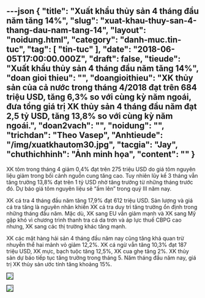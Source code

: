 ---json
{
    "title": "Xuất khẩu thủy sản 4 tháng đầu năm tăng 14%",
    "slug": "xuat-khau-thuy-san-4-thang-dau-nam-tang-14",
    "layout": "noidung.html",
    "category": "danh-muc.tin-tuc",
    "tag": [
        "tin-tuc"
    ],
    "date": "2018-06-05T17:00:00.000Z",
    "draft": false,
    "tieude": "Xuất khẩu thủy sản 4 tháng đầu năm tăng 14%",
    "doan gioi thieu": "",
    "doangioithieu": "XK thủy sản của cả nước trong tháng 4/2018 đạt trên 684 triệu USD, tăng 6,3% so với cùng kỳ năm ngoái, đưa tổng giá trị XK thủy sản 4 tháng đầu năm đạt 2,5 tỷ USD, tăng 13,8% so với cùng kỳ năm ngoái.",
    "doan2vach": "",
    "noidung": "",
    "trichdan": "Theo Vasep",
    "Anhtieude": "/img/xuatkhautom30.jpg",
    "tacgia": "Jay",
    "chuthichhinh": "Ảnh minh họa",
    "__content__": ""
}
---
<p><span style="font-size:14px">XK t&ocirc;m trong th&aacute;ng 4 giảm 0,4% đạt tr&ecirc;n 275 triệu USD do gi&aacute; t&ocirc;m nguy&ecirc;n liệu giảm trong bối cảnh nguồn cung tăng cao. Tuy nhi&ecirc;n lũy kế 3 th&aacute;ng vẫn tăng trưởng 13,8% đạt tr&ecirc;n 1 tỷ USD nhờ tăng trưởng từ những th&aacute;ng trước đ&oacute;. Dự b&aacute;o gi&aacute; t&ocirc;m nguy&ecirc;n liệu sẽ &ldquo;ấm l&ecirc;n&rdquo; trong qu&yacute; III năm nay.</span></p>

<p><span style="font-size:14px">XK c&aacute; tra 4 th&aacute;ng đầu năm tăng 17,9% đạt 612 triệu USD. Sản lượng v&agrave; gi&aacute; c&aacute; tra tăng l&agrave; nguy&ecirc;n nh&acirc;n khiến XK c&aacute; tra duy tr&igrave; tăng trưởng ổn định trong những th&aacute;ng đầu năm. Mặc d&ugrave;, XK sang EU vẫn giảm mạnh v&agrave; XK sang Mỹ gặp kh&oacute; v&igrave; chương tr&igrave;nh thanh tra c&aacute; da trơn v&agrave; &aacute;p lực thuế CBPG cao nhưng, XK sang c&aacute;c thị trường kh&aacute;c tăng mạnh.</span></p>

<p><span style="font-size:14px">XK c&aacute;c mặt h&agrave;ng hải sản 4 th&aacute;ng đầu năm nay cũng tăng khả quan trừ nhuyễn thể hai mảnh vỏ giảm 12,2%. XK c&aacute; ngừ vẫn tăng 10,3% đạt 187 triệu USD, XK mực, bạch tuộc tăng 12,5%, XK cua ghẹ tăng 2%.&nbsp;XK thủy sản dự b&aacute;o tiếp tục tăng trưởng trong th&aacute;ng 5. Năm th&aacute;ng đầu năm nay, gi&aacute; trị XK&nbsp;thủy sản ước t&iacute;nh tăng khoảng 15%.</span></p>

<p><span style="font-size:14px"><img src="http://www.thuysanvietnam.com.vn/uploads/article2/baiviet/moitruong/xuat-khau-thuy-san-4-thang-dau-nam-01.jpg" style="border-style:solid; border-width:1px" /></span></p>

<p><span style="font-size:14px"><img src="http://www.thuysanvietnam.com.vn/uploads/article2/baiviet/moitruong/xuat-khau-thuy-san-4-thang-dau-nam-02.jpg" style="border-style:solid; border-width:1px" /></span></p>

<p>&nbsp;</p>
